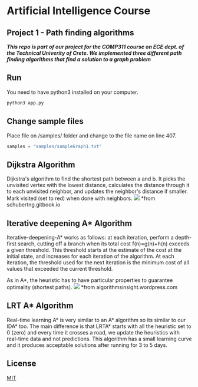 # Artificial Intelligence Course
## Project 1 - Path finding algorithms
***This repo is part of our project for the COMP311 course on ECE dept. of the Technical Univerity of Crete. We implemented three different path finding algorithms that find a solution to a graph problem***
## Run
You need to have python3 installed on your computer.
```bash
python3 app.py
```

## Change sample files
Place file on /samples/ folder and change to the file name on line 407.
```python
samples = "samples/sampleGraph1.txt"
```

## Dijkstra Algorithm
Dijkstra's algorithm to find the shortest path between a and b. It picks the unvisited vertex with the lowest distance, calculates the distance through it to each unvisited neighbor, and updates the neighbor's distance if smaller. Mark visited (set to red) when done with neighbors.
![](https://gblobscdn.gitbook.com/assets%2F-LdGcqx-Ay6h4-DM_J08%2F-LdQqBd3uKWBVNik1EzU%2F-LdQqDsb98yf6tUa_Yif%2Fdijkstra.gif?alt=media&token=a2c261f8-3e0a-46ab-a6cc-abe9f6b2b934)
*from schubertng.gitbook.io

## Iterative deepening A* Algorithm
Iterative-deepening-A* works as follows: at each iteration, perform a depth-first search, cutting off a branch when its total cost f(n)=g(n)+h(n) exceeds a given threshold. This threshold starts at the estimate of the cost at the initial state, and increases for each iteration of the algorithm. At each iteration, the threshold used for the next iteration is the minimum cost of all values that exceeded the current threshold.

As in A*, the heuristic has to have particular properties to guarantee optimality (shortest paths). 
![](https://algorithmsinsight.files.wordpress.com/2016/03/ida-star.gif)
*from algorithmsinsight.wordpress.com

## LRT A* Algorithm
Real-time learning A* is very similar to an A* algorithm so its similar to our IDA* too. The main difference is that LRTA* starts with all the heuristic set to 0 (zero) and every time it crosses a road, we update the heuristics with real-time data and not predictions. This algorithm has a small learning curve and it produces acceptable solutions after running for 3 to 5 days.

## License
[MIT](https://choosealicense.com/licenses/mit/)
